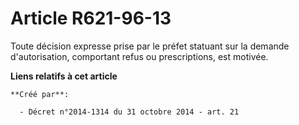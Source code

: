 # Article R621-96-13

Toute décision expresse prise par le préfet statuant sur la demande d'autorisation, comportant refus ou prescriptions, est
motivée.

**Liens relatifs à cet article**

	**Créé par**:

	  - Décret n°2014-1314 du 31 octobre 2014 - art. 21
